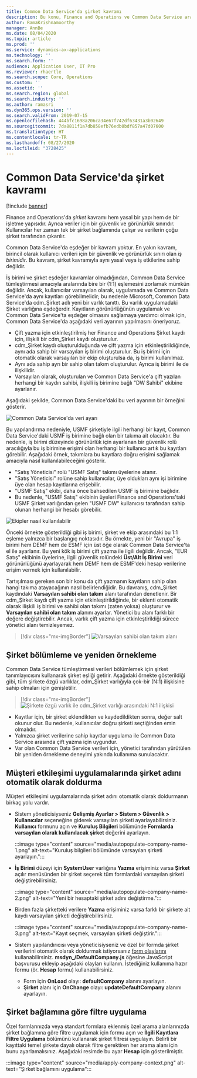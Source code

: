 ```yaml
---
title: Common Data Service'da şirket kavramı
description: Bu konu, Finance and Operations ve Common Data Service arasındaki şirket verileri tümleştirmesini açıklar.
author: RamaKrishnamoorthy
manager: AnnBe
ms.date: 08/04/2020
ms.topic: article
ms.prod: ''
ms.service: dynamics-ax-applications
ms.technology: ''
ms.search.form: ''
audience: Application User, IT Pro
ms.reviewer: rhaertle
ms.search.scope: Core, Operations
ms.custom: ''
ms.assetid: ''
ms.search.region: global
ms.search.industry: ''
ms.author: ramasri
ms.dyn365.ops.version: ''
ms.search.validFrom: 2019-07-15
ms.openlocfilehash: 444bfc1698a206ca34e67f742df63431a3b02649
ms.sourcegitcommit: 7da8811f1a7db858efb76edb0bdf857a47d07600
ms.translationtype: HT
ms.contentlocale: tr-TR
ms.lasthandoff: 08/27/2020
ms.locfileid: "3728425"
---
```

# <a name="company-concept-in-common-data-service"></a>Common Data Service'da şirket kavramı

[!include [banner](../../includes/banner.md)]


Finance and Operations'da *şirket* kavramı hem yasal bir yapı hem de bir işletme yapısıdır. Ayrıca veriler için bir güvenlik ve görünürlük sınırıdır. Kullanıcılar her zaman tek bir şirket bağlamında çalışır ve verilerin çoğu şirket tarafından çıkarılır.

Common Data Service'da eşdeğer bir kavram yoktur. En yakın kavram, birincil olarak kullanıcı verileri için bir güvenlik ve görünürlük sınırı olan *iş birimidir*. Bu kavram, şirket kavramıyla aynı yasal veya iş etkilerine sahip değildir.

İş birimi ve şirket eşdeğer kavramlar olmadığından, Common Data Service tümleştirmesi amacıyla aralarında bire bir (1:1) eşlemesini zorlamak mümkün değildir. Ancak, kullanıcılar varsayılan olarak, uygulamada ve Common Data Service'da aynı kayıtları görebilmelidir; bu nedenle Microsoft, Common Data Service'da cdm\_Şirket adlı yeni bir varlık tanıttı. Bu varlık uygulamadaki Şirket varlığına eşdeğerdir. Kayıtların görünürlüğünün uygulamak ve Common Data Service'ta eşdeğer olmasını sağlamaya yardımcı olmak için, Common Data Service'da aşağıdaki veri ayarının yapılmasını öneriyoruz.

+ Çift yazma için etkinleştirilmiş her Finance and Operations Şirket kaydı için, ilişkili bir cdm\_Şirket kaydı oluşturulur.
+ cdm\_Şirket kaydı oluşturulduğunda ve çift yazma için etkinleştirildiğinde, aynı ada sahip bir varsayılan iş birimi oluşturulur. Bu iş birimi için otomatik olarak varsayılan bir ekip oluşturulsa da, iş birimi kullanılmaz.
+ Aynı ada sahip ayrı bir sahip olan takım oluşturulur. Ayrıca iş birimi ile de ilişkilidir.
+ Varsayılan olarak, oluşturulan ve Common Data Service'a çift yazılan herhangi bir kaydın sahibi, ilişkili iş birimine bağlı "DW Sahibi" ekibine ayarlanır.

Aşağıdaki şekilde, Common Data Service'daki bu veri ayarının bir örneğini gösterir.

![Common Data Service'da veri ayarı](media/dual-write-company-1.png)

Bu yapılandırma nedeniyle, USMF şirketiyle ilgili herhangi bir kayıt, Common Data Service'daki USMF iş birimine bağlı olan bir takıma ait olacaktır. Bu nedenle, iş birimi düzeyinde görünürlük için ayarlanan bir güvenlik rolü aracılığıyla bu iş birimine erişimi olan herhangi bir kullanıcı artık bu kayıtları görebilir. Aşağıdaki örnek, takımlara bu kayıtlara doğru erişimi sağlamak amacıyla nasıl kullanılabileceğini gösterir.

+ "Satış Yöneticisi" rolü "USMF Satış" takımı üyelerine atanır.
+ "Satış Yöneticisi" rolüne sahip kullanıcılar, üye oldukları aynı işi birimine üye olan hesap kayıtlarına erişebilir.
+ "USMF Satış" ekibi, daha önce bahsedilen USMF iş birimine bağlıdır.
+ Bu nedenle, "USMF Satış" ekibinin üyeleri Finance and Operations'taki USMF Şirket varlığından gelen "USMF DW" kullanıcısı tarafından sahip olunan herhangi bir hesabı görebilir.

![Ekipler nasıl kullanılabilir](media/dual-write-company-2.png)

Önceki örnekte gösterildiği gibi iş birimi, şirket ve ekip arasındaki bu 1:1 eşleme yalnızca bir başlangıç noktasıdır. Bu örnekte, yeni bir "Avrupa" iş birimi hem DEMF hem de ESMF için üst öğe olarak Common Data Service'ta el ile ayarlanır. Bu yeni kök iş birimi çift yazma ile ilgili değildir. Ancak, "EUR Satış" ekibinin üyelerine, ilgili güvenlik rolündeki **Üst/Alt İş Birimi** veri görünürlüğünü ayarlayarak hem DEMF hem de ESMF'deki hesap verilerine erişim vermek için kullanılabilir.

Tartışılması gereken son bir konu da çift yazmanın kayıtların sahip olan hangi takıma atayacağının nasıl belirlendiğidir. Bu davranış, cdm\_Şirket kaydındaki **Varsayılan sahibi olan takım** alanı tarafından denetlenir. Bir cdm\_Şirket kaydı çift yazma için etkinleştirildiğinde, bir eklenti otomatik olarak ilişkili iş birimi ve sahibi olan takımı (zaten yoksa) oluşturur ve **Varsayılan sahibi olan takım** alanını ayarlar. Yönetici bu alanı farklı bir değere değiştirebilir. Ancak, varlık çift yazma için etkinleştirildiği sürece yönetici alanı temizleyemez.

> [!div class="mx-imgBorder"]
![Varsayılan sahibi olan takım alanı](media/dual-write-default-owning-team.jpg)

## <a name="company-striping-and-bootstrapping"></a>Şirket bölümleme ve yeniden örnekleme

Common Data Service tümleştirmesi verileri bölümlemek için şirket tanımlayıcısını kullanarak şirket eşliği getirir. Aşağıdaki örnekte gösterildiği gibi, tüm şirkete özgü varlıklar, cdm\_Şirket varlığıyla çok-bir (N:1) ilişkisine sahip olmaları için genişletilir.

> [!div class="mx-imgBorder"]
![Şirkete özgü varlık ile cdm_Şirket varlığı arasındaki N:1 ilişkisi](media/dual-write-bootstrapping.png)

+ Kayıtlar için, bir şirket eklendikten ve kaydedildikten sonra, değer salt okunur olur. Bu nedenle, kullanıcılar doğru şirketi seçtiğinden emin olmalıdır.
+ Yalnızca şirket verilerine sahip kayıtlar uygulama ile Common Data Service arasında çift yazma için uygundur.
+ Var olan Common Data Service verileri için, yönetici tarafından yürütülen bir yeniden örnekleme deneyimi yakında kullanıma sunulacaktır.


## <a name="autopopulate-company-name-in-customer-engagement-apps"></a>Müşteri etkileşimi uygulamalarında şirket adını otomatik olarak doldurma

Müşteri etkileşimi uygulamalarında şirket adını otomatik olarak doldurmanın birkaç yolu vardır.

+ Sistem yöneticisiyseniz **Gelişmiş Ayarlar > Sistem > Güvenlik > Kullanıcılar** seçeneğine giderek varsayılan şirketi ayarlayabilirsiniz. **Kullanıcı** formunu açın ve **Kuruluş Bilgileri** bölümünde **Formlarda varsayılan olarak kullanılacak şirket** değerini ayarlayın.

    :::image type="content" source="media/autopopulate-company-name-1.png" alt-text="Kuruluş bilgileri bölümünde varsayılan şirketi ayarlayın.":::

+ **İş Birimi** düzeyi için **SystemUser** varlığına **Yazma** erişiminiz varsa **Şirket** açılır menüsünden bir şirket seçerek tüm formlardaki varsayılan şirketi değiştirebilirsiniz.

    :::image type="content" source="media/autopopulate-company-name-2.png" alt-text="Yeni bir hesaptaki şirket adını değiştirme.":::

+ Birden fazla şirketteki verilere **Yazma** erişiminiz varsa farklı bir şirkete ait kaydı varsayılan şirketi değiştirebilirsiniz.

    :::image type="content" source="media/autopopulate-company-name-3.png" alt-text="Kayıt seçmek, varsayılan şirketi değiştirir.":::

+ Sistem yapılandırıcısı veya yöneticisiyseniz ve özel bir formda şirket verilerini otomatik olarak doldurmak istiyorsanız [form olaylarını](https://docs.microsoft.com/powerapps/developer/model-driven-apps/clientapi/events-forms-grids) kullanabilirsiniz. **msdyn_/DefaultCompany.js** öğesine JavaScript başvurusu ekleyip aşağıdaki olayları kullanın. İstediğiniz kullanıma hazır formu (ör. **Hesap** formu) kullanabilirsiniz.

    + Form için **OnLoad** olayı: **defaultCompany** alanını ayarlayın.
    + **Şirket** alanı için **OnChange** olayı: **updateDefaultCompany** alanını ayarlayın.

## <a name="apply-filtering-based-on-the-company-context"></a>Şirket bağlamına göre filtre uygulama

Özel formlarınızda veya standart formlara eklenmiş özel arama alanlarınızda şirket bağlamına göre filtre uygulamak için formu açın ve **İlgili Kayıtlara Filtre Uygulama** bölümünü kullanarak şirket filtresi uygulayın. Belirli bir kayıttaki temel şirkete dayalı olarak filtre gerektiren her arama alanı için bunu ayarlamalısınız. Aşağıdaki resimde bu ayar **Hesap** için gösterilmiştir.

:::image type="content" source="media/apply-company-context.png" alt-text="Şirket bağlamını uygulama":::

